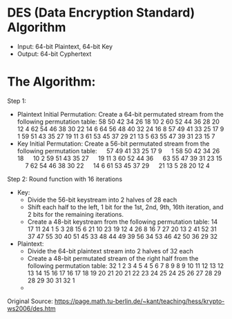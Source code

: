 # DES (Data Encryption Standard) Algorithm
- Input: 64-bit Plaintext, 64-bit Key
- Output: 64-bit Cyphertext

# The Algorithm:
Step 1: 
- Plaintext Initial Permutation: Create a 64-bit permutated stream from the following permutation table:
            58    50   42    34    26   18    10    2
            60    52   44    36    28   20    12    4
            62    54   46    38    30   22    14    6
            64    56   48    40    32   24    16    8
            57    49   41    33    25   17     9    1
            59    51   43    35    27   19    11    3
            61    53   45    37    29   21    13    5
            63    55   47    39    31   23    15    7
- Key Initial Permutation: Create a 56-bit permutated stream from the following permutation table:
&emsp;         57   49    41   33    25    17    9
&emsp;          1   58    50   42    34    26   18
&emsp;         10    2    59   51    43    35   27
&emsp;         19   11     3   60    52    44   36
&emsp;         63   55    47   39    31    23   15
&emsp;          7   62    54   46    38    30   22
&emsp;         14    6    61   53    45    37   29
&emsp;         21   13     5   28    20    12    4
  
Step 2: Round function with 16 iterations
- Key:
  + Divide the 56-bit keystream into 2 halves of 28 each
  + Shift each half to the left, 1 bit for the 1st, 2nd, 9th, 16th iteration, and 2 bits for the remaining iterations.
  + Create a 48-bit keystream from the following permutation table:
            14    17   11    24     1    5
            3     28   15     6    21   10
            23    19   12     4    26    8
            16     7   27    20    13    2
            41    52   31    37    47   55
            30    40   51    45    33   48
            44    49   39    56    34   53
            46    42   50    36    29   32
- Plaintext:
  + Divide the 64-bit plaintext stream into 2 halves of 32 each
  + Create a 48-bit permutated stream of the right half from the following permutation table:
            32     1    2     3     4    5
            4     5    6     7     8    9
            8     9   10    11    12   13
            12    13   14    15    16   17
            16    17   18    19    20   21
            20    21   22    23    24   25
            24    25   26    27    28   29
            28    29   30    31    32    1
  + 
            
  
Original Source: https://page.math.tu-berlin.de/~kant/teaching/hess/krypto-ws2006/des.htm
